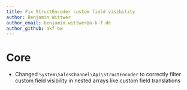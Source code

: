 ```yaml
---
title: Fix StructEncoder custom field visibility
author: Benjamin Wittwer
author_email: benjamin.wittwer@a-k-f.de
author_github: akf-bw
---
```

# Core
* Changed `System\SalesChannel\Api\StructEncoder` to correctly filter custom field visibility in nested arrays like custom field translations
